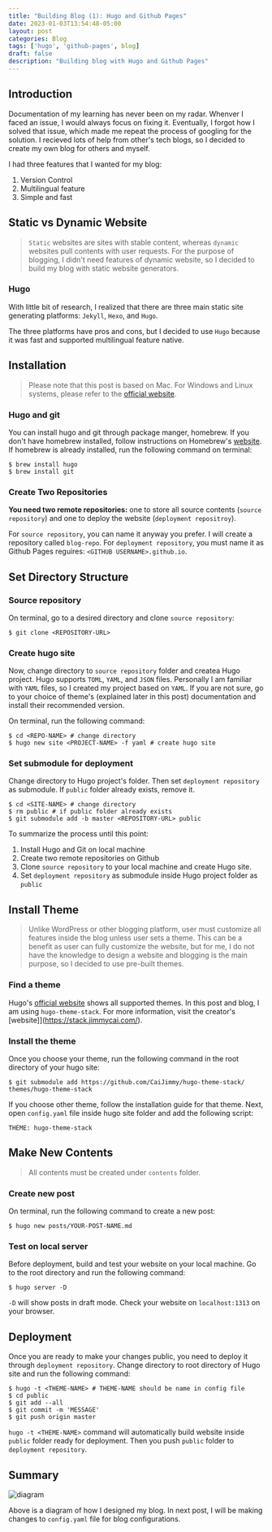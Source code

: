 ```yaml
---
title: "Building Blog (1): Hugo and Github Pages"
date: 2023-01-03T13:54:48-05:00
layout: post
categories: Blog
tags: ['hugo', 'github-pages', blog]
draft: false
description: "Building blog with Hugo and Github Pages"
---
```


## Introduction
Documentation of my learning has never been on my radar. Whenver I faced an issue, I would always focus on fixing it. Eventually, I forgot how I solved that issue, which made me repeat the process of googling for the solution. I recieved lots of help from other's tech blogs, so I decided to create my own blog for others and myself. 

I had three features that I wanted for my blog:
1. Version Control
2. Multilingual feature
3. Simple and fast

## Static vs Dynamic Website
> `Static` websites are sites with stable content, whereas `dynamic` websites pull contents with user requests. For the purpose of blogging, I didn't need features of dynamic website, so I decided to build my blog with static website generators. 

### Hugo
With little bit of research, I realized that there are three main static site generating platforms: `Jekyll`, `Hexo`, and `Hugo`.

The three platforms have pros and cons, but I decided to use `Hugo` because it was fast and supported multilingual feature native. 

## Installation
>Please note that this post is based on Mac. For Windows and Linux systems, please refer to the [official website](https://gohugo.io/installation/).

### Hugo and git
You can install hugo and git through package manger, homebrew. If you don't have homebrew installed, follow instructions on Homebrew's [website](https://brew.sh/). If homebrew is already installed, run the following command on terminal:
```
$ brew install hugo
$ brew install git
```

### Create Two Repositories
**You need two remote repositories:** one to store all source contents (`source repository`) and one to deploy the website (`deployment repositroy`).

For `source repository`, you can name it anyway you prefer. I will create a repository called `blog-repo`. 
For `deployment repository`, you must name it as Github Pages reguires: `<GITHUB USERNAME>.github.io`.

## Set Directory Structure

### Source repository
On terminal, go to a desired directory and clone `source repository`: 
```
$ git clone <REPOSITORY-URL>
```

### Create hugo site
Now, change directory to `source repository` folder and createa Hugo project. Hugo supports `TOML`, `YAML`, and `JSON` files. Personally I am familiar with `YAML` files, so I created my project based on `YAML`. If you are not sure, go to your choice of theme's (explained later in this post) documentation and install their recommended version.

On terminal, run the following command:
```
$ cd <REPO-NAME> # change directory
$ hugo new site <PROJECT-NAME> -f yaml # create hugo site
```

### Set submodule for deployment
Change directory to Hugo project's folder. Then set `deployment repository` as submodule. If `public` folder already exists, remove it.
```
$ cd <SITE-NAME> # change directory
$ rm public # if public folder already exists
$ git submodule add -b master <REPOSITORY-URL> public 
```

To summarize the process until this point:
1. Install Hugo and Git on local machine
2. Create two remote repositories on Github
3. Clone `source repository` to your local machine and create Hugo site.
4. Set `deployment repository` as submodule inside Hugo project folder as `public`

## Install Theme
> Unlike WordPress or other blogging platform, user must customize all features inside the blog unless user sets a theme. This can be a benefit as user can fully customize the website, but for me, I do not have the knowledge to design a website and blogging is the main purpose, so I decided to use pre-built themes.

### Find a theme
Hugo's [official website](https://themes.gohugo.io/) shows all supported themes. In this post and blog, I am using `hugo-theme-stack`. For more information, visit the creator's [website]](https://stack.jimmycai.com/).

### Install the theme
Once you choose your theme, run the following command in the root directory of your hugo site:
```
$ git submodule add https://github.com/CaiJimmy/hugo-theme-stack/ themes/hugo-theme-stack
```
If you choose other theme, follow the installation guide for that theme. Next, open `config.yaml` file inside hugo site folder and add the following script:
```
THEME: hugo-theme-stack
```

## Make New Contents
> All contents must be created under `contents` folder.

### Create new post
On terminal, run the following command to create a new post:
```
$ hugo new posts/YOUR-POST-NAME.md
```

### Test on local server
Before deployment, build and test your website on your local machine. Go to the root directory and run the following command:
```
$ hugo server -D
```
`-D` will show posts in draft mode. Check your website on `localhost:1313` on your browser.

## Deployment
Once you are ready to make your changes public, you need to deploy it through `deployment repository`. Change directory to root directory of Hugo site and run the following command:
```
$ hugo -t <THEME-NAME> # THEME-NAME should be name in config file
$ cd public
$ git add --all
$ git commit -m 'MESSAGE'
$ git push origin master
```
`hugo -t <THEME-NAME>` command will automatically build website inside `public` folder ready for deployment. Then you push `public` folder to `deployment repository`.

## Summary
![diagram](/img/2023/build-blog-1/blog-diagram.png)

Above is a diagram of how I designed my blog. In next post, I will be making changes to `config.yaml` file for blog configurations.